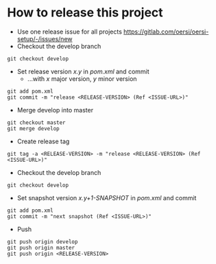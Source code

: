 # How to release this project

* Use one release issue for all projects https://gitlab.com/oersi/oersi-setup/-/issues/new
* Checkout the develop branch
```
git checkout develop
```
* Set release version _x.y_ in _pom.xml_ and commit
     * ...with _x_ major version, _y_ minor version
```
git add pom.xml
git commit -m "release <RELEASE-VERSION> (Ref <ISSUE-URL>)"
```
* Merge develop into master
```
git checkout master
git merge develop
```
* Create release tag
```
git tag -a <RELEASE-VERSION> -m "release <RELEASE-VERSION> (Ref <ISSUE-URL>)"
```
* Checkout the develop branch
```
git checkout develop
```
* Set snapshot version _x.y+1-SNAPSHOT_ in _pom.xml_ and commit
```
git add pom.xml
git commit -m "next snapshot (Ref <ISSUE-URL>)"
```
* Push
```
git push origin develop
git push origin master
git push origin <RELEASE-VERSION>
```